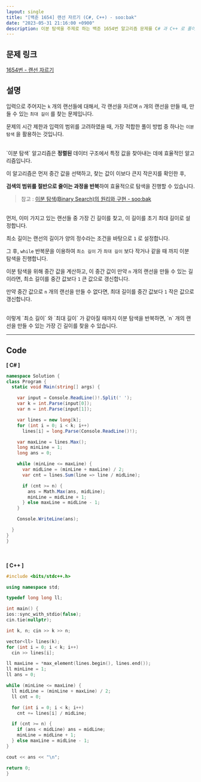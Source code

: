 ```yaml
---
layout: single
title: "[백준 1654] 랜선 자르기 (C#, C++) - soo:bak"
date: "2023-05-31 21:16:00 +0900"
description: 이분 탐색을 주제로 하는 백준 1654번 알고리즘 문제를 C# 과 C++ 로 풀이 및 해설
---
```


## 문제 링크
  [1654번 - 랜선 자르기](https://www.acmicpc.net/problem/1654)

## 설명
입력으로 주어지는 `k` 개의 랜선들에 대해서, 각 랜선을 자르며 `n` 개의 랜선을 만들 때, 만들 수 있는 `최대 길이` 를 찾는 문제입니다. <br>

문제의 시간 제한과 입력의 범위를 고려하였을 때, 가장 적합한 풀이 방법 중 하나는 `이분 탐색` 을 활용하는 것입니다. <br>

<br>
`이분 탐색` 알고리즘은 <b>정렬된</b> 데이터 구조에서 특정 값을 찾아내는 데에 효율적인 알고리즘입니다. <br>

이 알고리즘은 먼저 중간 값을 선택하고, 찾는 값이 이보다 큰지 작은지를 확인한 후,<br>

<b>검색의 범위를 절반으로 줄이는 과정을 반복</b>하여 효율적으로 탐색을 진행할 수 있습니다. <br>

> 참고 : [이분 탐색(Binary Search)의 원리와 구현 - soo:bak](https://soo-bak.github.io/algorithm/theory/binary-search/)

<br>
먼저, 이미 가지고 있는 랜선들 중 가장 긴 길이를 찾고, 이 길이를 초기 최대 길이로 설정합니다.<br>

최소 길이는 랜선의 길이가 양의 정수라는 조건을 바탕으로 `1` 로 설정합니다. <br>

그 후, `while` 반복문을 이용하여 `최소 길이` 가 `최대 길이` 보다 작거나 같을 때 까지 이분 탐색을 진행합니다. <br>

이분 탐색을 위해 중간 값을 계산하고, 이 중간 값이 만약 `n` 개의 랜선을 만들 수 있는 길이라면, 최소 길이를 중간 값보다 `1` 큰 값으로 갱신합니다. <br>

만약 중간 값으로 `n` 개의 랜선을 만들 수 없다면, 최대 길이를 중간 값보다 `1` 작은 값으로 갱신합니다. <br>

<br>
이렇게 `최소 길이` 와 `최대 길이` 가 같아질 때까지 이분 탐색을 반복하면, `n` 개의 랜선을 만들 수 있는 가장 긴 길이를 찾을 수 있습니다. <br>

- - -

## Code
<b>[ C# ] </b>
<br>

  ```c#
namespace Solution {
  class Program {
    static void Main(string[] args) {

      var input = Console.ReadLine()!.Split(' ');
      var k = int.Parse(input[0]);
      var n = int.Parse(input[1]);

      var lines = new long[k];
      for (int i = 0; i < k; i++)
        lines[i] = long.Parse(Console.ReadLine()!);

      var maxLine = lines.Max();
      long minLine = 1;
      long ans = 0;

      while (minLine <= maxLine) {
        var midLine = (minLine + maxLine) / 2;
        var cnt = lines.Sum(line => line / midLine);

        if (cnt >= n) {
          ans = Math.Max(ans, midLine);
          minLine = midLine + 1;
        } else maxLine = midLine - 1;
      }

      Console.WriteLine(ans);

    }
  }
}
  ```
<br><br>
<b>[ C++ ] </b>
<br>

  ```c++
#include <bits/stdc++.h>

using namespace std;

typedef long long ll;

int main() {
  ios::sync_with_stdio(false);
  cin.tie(nullptr);

  int k, n; cin >> k >> n;

  vector<ll> lines(k);
  for (int i = 0; i < k; i++)
    cin >> lines[i];

  ll maxLine = *max_element(lines.begin(), lines.end());
  ll minLine = 1;
  ll ans = 0;

  while (minLine <= maxLine) {
    ll midLine = (minLine + maxLine) / 2;
    ll cnt = 0;

    for (int i = 0; i < k; i++)
      cnt += lines[i] / midLine;

    if (cnt >= n) {
      if (ans < midLine) ans = midLine;
      minLine = midLine + 1;
    } else maxLine = midLine - 1;
  }

  cout << ans << "\n";

  return 0;
}
  ```
